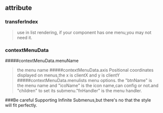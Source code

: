 ## attribute
### transferIndex
>use in list rendering, if your component has one menu,you may not need it.
### contextMenuData
#####contextMenuData.menuName
>the menu name
#####contextMenuData.axis
>Positional coordinates displayed on menus,the x is clientX and y is clientY
#####contextMenuData.menulists
>menu options. the "btnName" is the menu name and "icoName" is the icon name,can config or not.and "children" to  set its submenu."fnHandler" is the menu handler.

###Be careful
Supporting Infinite Submenus,but there's no that the style will fit perfectly.
